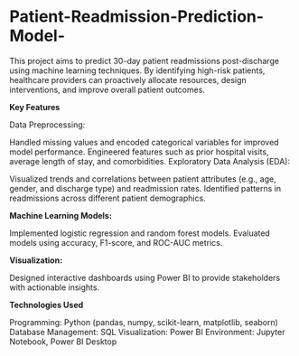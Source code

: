 # Patient-Readmission-Prediction-Model-
This project aims to predict 30-day patient readmissions post-discharge using machine learning techniques. By identifying high-risk patients, healthcare providers can proactively allocate resources, design interventions, and improve overall patient outcomes.

**Key Features**

Data Preprocessing:

Handled missing values and encoded categorical variables for improved model performance.
Engineered features such as prior hospital visits, average length of stay, and comorbidities.
Exploratory Data Analysis (EDA):

Visualized trends and correlations between patient attributes (e.g., age, gender, and discharge type) and readmission rates.
Identified patterns in readmissions across different patient demographics.

**Machine Learning Models:**

Implemented logistic regression and random forest models.
Evaluated models using accuracy, F1-score, and ROC-AUC metrics.

**Visualization:**

Designed interactive dashboards using Power BI to provide stakeholders with actionable insights.

**Technologies Used**

Programming: Python (pandas, numpy, scikit-learn, matplotlib, seaborn)
Database Management: SQL
Visualization: Power BI
Environment: Jupyter Notebook, Power BI Desktop

